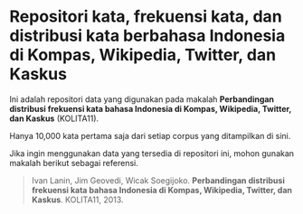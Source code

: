 # Repositori kata, frekuensi kata, dan distribusi kata berbahasa Indonesia di Kompas, Wikipedia, Twitter, dan Kaskus

Ini adalah repositori data yang digunakan pada makalah **Perbandingan distribusi frekuensi kata bahasa Indonesia di Kompas, Wikipedia, Twitter, dan Kaskus** (KOLITA11).

Hanya 10,000 kata pertama saja dari setiap corpus yang ditampilkan di sini.

Jika ingin menggunakan data yang tersedia di repositori ini, mohon gunakan makalah berikut sebagai referensi.

> Ivan Lanin, Jim Geovedi, Wicak Soegijoko. **Perbandingan distribusi frekuensi kata bahasa Indonesia di Kompas, Wikipedia, Twitter, dan Kaskus**. KOLITA11, 2013.


